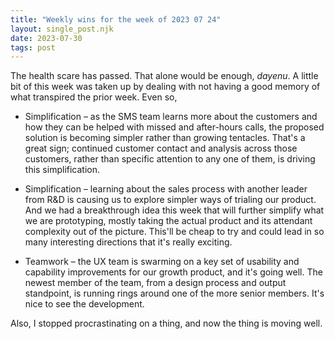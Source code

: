 ```yaml
---
title: "Weekly wins for the week of 2023 07 24"
layout: single_post.njk
date: 2023-07-30
tags: post
---
```


The health scare has passed. That alone would be enough, _dayenu_. A little bit of this week was taken up by dealing with not having a good memory of what transpired the prior week. Even so,

- Simplification – as the SMS team learns more about the customers and how they can be helped with missed and after-hours calls, the proposed solution is becoming simpler rather than growing tentacles. That's a great sign; continued customer contact and analysis across those customers, rather than specific attention to any one of them, is driving this simplification.

- Simplification – learning about the sales process with another leader from R&D is causing us to explore simpler ways of trialing our product. And we had a breakthrough idea this week that will further simplify what we are prototyping, mostly taking the actual product and its attendant complexity out of the picture. This'll be cheap to try and could lead in so many interesting directions that it's really exciting.

- Teamwork – the UX team is swarming on a key set of usability and capability improvements for our growth product, and it's going well. The newest member of the team, from a design process and output standpoint, is running rings around one of the more senior members. It's nice to see the development.

Also, I stopped procrastinating on a thing, and now the thing is moving well.
